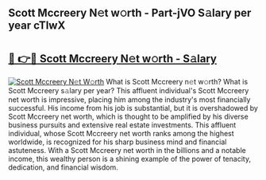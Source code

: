 ## Scott Mccreery N𝚎t w𝚘rth - Part-jVO S𝚊lary per year cTIwX

# <h2><a href="http://gc1s8x.nevu.top/?p=Scott+Mccreery">🔗 👉🔴 Scott Mccreery N𝚎t w𝚘rth - S𝚊lary</a></h2>

[![Scott Mccreery N𝚎t W𝚘rth](https://i.imgur.com/Oavwk0R.jpeg)](http://gc1s8x.nevu.top/?p=Scott+Mccreery)
What is Scott Mccreery n𝚎t w𝚘rth? What is Scott Mccreery s𝚊lary per year?
This affluent individual's Scott Mccreery net worth is impressive, placing him among the industry's most financially successful. His income from his job is substantial, but it is overshadowed by Scott Mccreery net worth, which is thought to be amplified by his diverse business pursuits and extensive real estate investments. This affluent individual, whose Scott Mccreery net worth ranks among the highest worldwide, is recognized for his sharp business mind and financial astuteness. With a Scott Mccreery net worth in the billions and a notable income, this wealthy person is a shining example of the power of tenacity, dedication, and financial wisdom.
